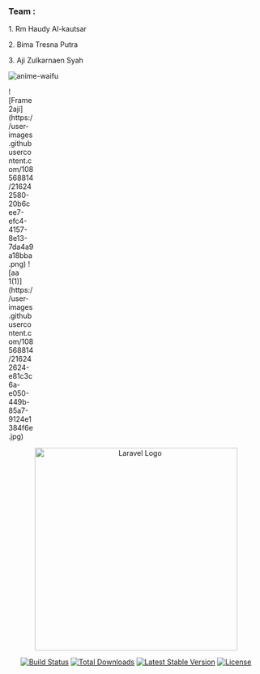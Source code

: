 <h3>Team :</h3>
<p>1. Rm Haudy Al-kautsar</p>
<p>2. Bima Tresna Putra</p>
<p>3. Aji Zulkarnaen Syah</p>

![anime-waifu](https://user-images.githubusercontent.com/108568814/216241389-b930651f-d618-4810-9fe4-4678ce008d7d.gif)


<div style="width : 50px">
![Frame 2aji](https://user-images.githubusercontent.com/108568814/216242580-20b6cee7-efc4-4157-8e13-7da4a9a18bba.png)
![aa 1(1)](https://user-images.githubusercontent.com/108568814/216242624-e81c3c6a-e050-449b-85a7-9124e1384f6e.jpg)
</div>




<p align="center"><a href="https://laravel.com" target="_blank"><img src="https://raw.githubusercontent.com/laravel/art/master/logo-lockup/5%20SVG/2%20CMYK/1%20Full%20Color/laravel-logolockup-cmyk-red.svg" width="400" alt="Laravel Logo"></a></p>

<p align="center">
<a href="https://github.com/laravel/framework/actions"><img src="https://github.com/laravel/framework/workflows/tests/badge.svg" alt="Build Status"></a>
<a href="https://packagist.org/packages/laravel/framework"><img src="https://img.shields.io/packagist/dt/laravel/framework" alt="Total Downloads"></a>
<a href="https://packagist.org/packages/laravel/framework"><img src="https://img.shields.io/packagist/v/laravel/framework" alt="Latest Stable Version"></a>
<a href="https://packagist.org/packages/laravel/framework"><img src="https://img.shields.io/packagist/l/laravel/framework" alt="License"></a>
</p>


